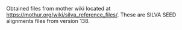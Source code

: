 Obtained files from mother wiki located at
https://mothur.org/wiki/silva_reference_files/. These are SILVA SEED
alignments files from version 138.
